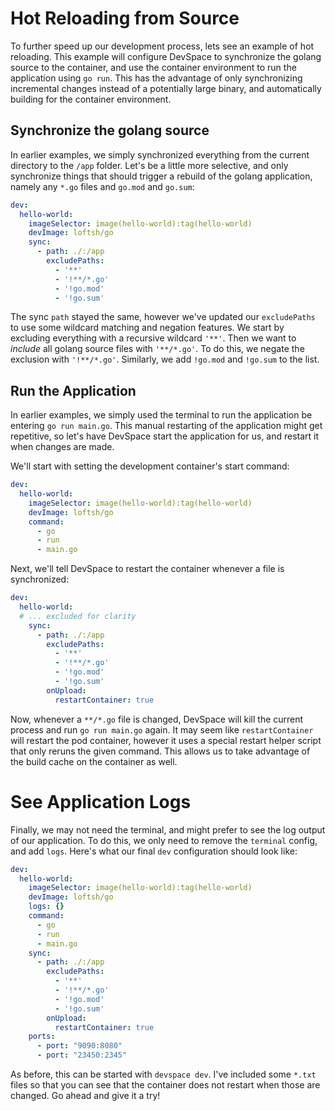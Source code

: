 # Hot Reloading from Source
To further speed up our development process, lets see an example of hot reloading. This example will configure DevSpace to synchronize the golang source to the container, and use the container environment to run the application using `go run`. This has the advantage of only synchronizing incremental changes instead of a potentially large binary, and automatically building for the container environment.

## Synchronize the golang source
In earlier examples, we simply synchronized everything from the current directory to the `/app` folder. Let's be a little more selective, and only synchronize things that should trigger a rebuild of the golang application, namely any `*.go` files and `go.mod` and `go.sum`:

```yaml
dev:
  hello-world:
    imageSelector: image(hello-world):tag(hello-world)
    devImage: loftsh/go
    sync:
      - path: ./:/app
        excludePaths:
          - '**'
          - '!**/*.go'
          - '!go.mod'
          - '!go.sum'
```

The sync `path` stayed the same, however we've updated our `excludePaths` to use some wildcard matching and negation features. We start by excluding everything with a recursive wildcard `'**'`. Then we want to _include_ all golang source files with `'**/*.go'`. To do this, we negate the exclusion with `'!**/*.go'`. Similarly, we add `!go.mod` and `!go.sum` to the list.

## Run the Application
In earlier examples, we simply used the terminal to run the application be entering `go run main.go`. This manual restarting of the application might get repetitive, so let's have DevSpace start the application for us, and restart it when changes are made.

We'll start with setting the development container's start command:
```yaml
dev:
  hello-world:
    imageSelector: image(hello-world):tag(hello-world)
    devImage: loftsh/go
    command:
      - go
      - run
      - main.go
```

Next, we'll tell DevSpace to restart the container whenever a file is synchronized:
```yaml
dev:
  hello-world:
  # ... excluded for clarity
    sync:
      - path: ./:/app
        excludePaths:
          - '**'
          - '!**/*.go'
          - '!go.mod'
          - '!go.sum'
        onUpload:
          restartContainer: true
```

Now, whenever a `**/*.go` file is changed, DevSpace will kill the current process and run `go run main.go` again. It may seem like `restartContainer` will restart the pod container, however it uses a special restart helper script that only reruns the given command. This allows us to take advantage of the build cache on the container as well.

# See Application Logs

Finally, we may not need the terminal, and might prefer to see the log output of our application. To do this, we only need to remove the `terminal` config, and add `logs`. Here's what our final `dev` configuration should look like:
```yaml
dev:
  hello-world:
    imageSelector: image(hello-world):tag(hello-world)
    devImage: loftsh/go
    logs: {}
    command:
      - go
      - run
      - main.go
    sync:
      - path: ./:/app
        excludePaths:
          - '**'
          - '!**/*.go'
          - '!go.mod'
          - '!go.sum'
        onUpload:
          restartContainer: true
    ports:
      - port: "9090:8080"
      - port: "23450:2345"
```

As before, this can be started with `devspace dev`. I've included some `*.txt` files so that you can see that the container does not restart when those are changed. Go ahead and give it a try!